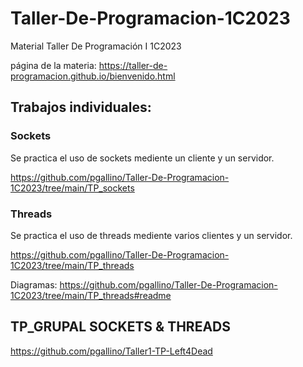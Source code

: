 # Taller-De-Programacion-1C2023
Material Taller De Programación I 1C2023

página de la materia: https://taller-de-programacion.github.io/bienvenido.html

## Trabajos individuales:

### Sockets
Se practica el uso de sockets mediente un cliente y un servidor.

https://github.com/pgallino/Taller-De-Programacion-1C2023/tree/main/TP_sockets

### Threads
Se practica el uso de threads mediente varios clientes y un servidor.

https://github.com/pgallino/Taller-De-Programacion-1C2023/tree/main/TP_threads

Diagramas: https://github.com/pgallino/Taller-De-Programacion-1C2023/tree/main/TP_threads#readme

## TP_GRUPAL SOCKETS & THREADS 

https://github.com/pgallino/Taller1-TP-Left4Dead
